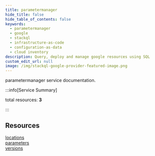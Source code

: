 ```yaml
---
title: parametermanager
hide_title: false
hide_table_of_contents: false
keywords:
  - parametermanager
  - google
  - stackql
  - infrastructure-as-code
  - configuration-as-data
  - cloud inventory
description: Query, deploy and manage google resources using SQL
custom_edit_url: null
image: /img/stackql-google-provider-featured-image.png
---
```


parametermanager service documentation.

:::info[Service Summary]

total resources: __3__  

:::

## Resources
<div class="row">
<div class="providerDocColumn">
<a href="/parametermanager/locations/">locations</a><br />
<a href="/parametermanager/parameters/">parameters</a>
</div>
<div class="providerDocColumn">
<a href="/parametermanager/versions/">versions</a>
</div>
</div>